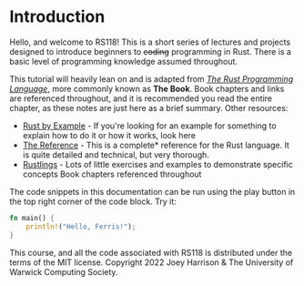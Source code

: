 # Introduction

Hello, and welcome to RS118! This is a short series of lectures and projects designed to introduce beginners to ~~coding~~ programming in Rust. There is a basic level of programming knowledge assumed throughout.

This tutorial will heavily lean on and is adapted from [_The Rust Programming Language_](https://doc.rust-lang.org/book/), more commonly known as **The Book**. Book chapters and links are referenced throughout, and it is recommended you read the entire chapter, as these notes are just here as a brief summary. Other resources:

- [Rust by Example](https://doc.rust-lang.org/rust-by-example/) - If you're looking for an example for something to explain how to do it or how it works, look here
- [The Reference](https://doc.rust-lang.org/stable/reference/) - This is a complete\* reference for the Rust language. It is quite detailed and technical, but very thorough.
- [Rustlings](https://github.com/rust-lang/rustlings) - Lots of little exercises and examples to demonstrate specific concepts
  Book chapters referenced throughout

The code snippets in this documentation can be run using the play button in the top right corner of the code block. Try it:

```rust
fn main() {
    println!("Hello, Ferris!");
}
```

This course, and all the code associated with RS118 is distributed under the terms of the MIT license. Copyright 2022 Joey Harrison & The University of Warwick Computing Society.
